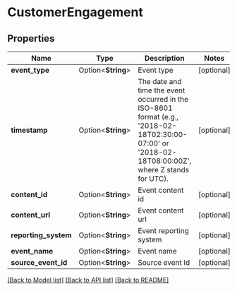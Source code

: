 # CustomerEngagement

## Properties

Name | Type | Description | Notes
------------ | ------------- | ------------- | -------------
**event_type** | Option<**String**> | Event type | [optional]
**timestamp** | Option<**String**> | The date and time the event occurred in the ISO-8601 format (e.g., '2018-02-18T02:30:00-07:00' or '2018-02-18T08:00:00Z', where Z stands for UTC). | [optional]
**content_id** | Option<**String**> | Event content id | [optional]
**content_url** | Option<**String**> | Event content url | [optional]
**reporting_system** | Option<**String**> | Event reporting system | [optional]
**event_name** | Option<**String**> | Event name | [optional]
**source_event_id** | Option<**String**> | Source event Id  | [optional]

[[Back to Model list]](../README.md#documentation-for-models) [[Back to API list]](../README.md#documentation-for-api-endpoints) [[Back to README]](../README.md)


